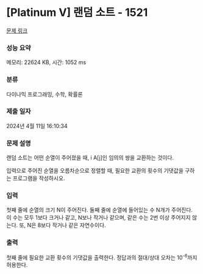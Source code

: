 # [Platinum V] 랜덤 소트 - 1521 

[문제 링크](https://www.acmicpc.net/problem/1521) 

### 성능 요약

메모리: 22624 KB, 시간: 1052 ms

### 분류

다이나믹 프로그래밍, 수학, 확률론

### 제출 일자

2024년 4월 11일 16:10:34

### 문제 설명

<p>랜덤 소트는 어떤 순열이 주어졌을 때, i<j이면서 A[i] > A[j]인 임의의 쌍을 교환하는 것이다.</p>

<p>입력으로 주어진 순열을 오름차순으로 정렬할 때, 필요한 교환의 횟수의 기댓값을 구하는 프로그램을 작성하시오.</p>

### 입력 

 <p>첫째 줄에 순열의 크기 N이 주어진다. 둘째 줄에 순열에 들어있는 수 N개가 주어진다. 이 수는 모두 1보다 크거나 같고, N보나 작거나 같으며, 같은 수는 2번 이상 주어지지 않는다. 또, N은 8보다 작거나 같은 자연수이다.</p>

### 출력 

 <p>첫째 줄에 필요한 교환 횟수의 기댓값을 출력한다. 정답과의 절대/상대 오차는 10<sup>-6</sup>까지 허용한다.</p>

